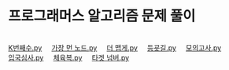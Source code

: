 # 프로그래머스 알고리즘 문제 풀이
<br>[K번째수.py](https://github.com/Changyoon-Lee/TIL/blob/master/%EC%95%8C%EA%B3%A0%EB%A6%AC%EC%A6%98%20%EA%B3%B5%EB%B6%80/programmers/K%EB%B2%88%EC%A7%B8%EC%88%98.py) &nbsp;&nbsp;&nbsp;&nbsp;[가장 먼 노드.py](https://github.com/Changyoon-Lee/TIL/blob/master/%EC%95%8C%EA%B3%A0%EB%A6%AC%EC%A6%98%20%EA%B3%B5%EB%B6%80/programmers/%EA%B0%80%EC%9E%A5%20%EB%A8%BC%20%EB%85%B8%EB%93%9C.py) &nbsp;&nbsp;&nbsp;&nbsp;[더 맵게.py](https://github.com/Changyoon-Lee/TIL/blob/master/%EC%95%8C%EA%B3%A0%EB%A6%AC%EC%A6%98%20%EA%B3%B5%EB%B6%80/programmers/%EB%8D%94%20%EB%A7%B5%EA%B2%8C.py) &nbsp;&nbsp;&nbsp;&nbsp;[등굣길.py](https://github.com/Changyoon-Lee/TIL/blob/master/%EC%95%8C%EA%B3%A0%EB%A6%AC%EC%A6%98%20%EA%B3%B5%EB%B6%80/programmers/%EB%93%B1%EA%B5%A3%EA%B8%B8.py) &nbsp;&nbsp;&nbsp;&nbsp;[모의고사.py](https://github.com/Changyoon-Lee/TIL/blob/master/%EC%95%8C%EA%B3%A0%EB%A6%AC%EC%A6%98%20%EA%B3%B5%EB%B6%80/programmers/%EB%AA%A8%EC%9D%98%EA%B3%A0%EC%82%AC.py) &nbsp;&nbsp;&nbsp;&nbsp;<br>[입국심사.py](https://github.com/Changyoon-Lee/TIL/blob/master/%EC%95%8C%EA%B3%A0%EB%A6%AC%EC%A6%98%20%EA%B3%B5%EB%B6%80/programmers/%EC%9E%85%EA%B5%AD%EC%8B%AC%EC%82%AC.py) &nbsp;&nbsp;&nbsp;&nbsp;[체육복.py](https://github.com/Changyoon-Lee/TIL/blob/master/%EC%95%8C%EA%B3%A0%EB%A6%AC%EC%A6%98%20%EA%B3%B5%EB%B6%80/programmers/%EC%B2%B4%EC%9C%A1%EB%B3%B5.py) &nbsp;&nbsp;&nbsp;&nbsp;[타겟 넘버.py](https://github.com/Changyoon-Lee/TIL/blob/master/%EC%95%8C%EA%B3%A0%EB%A6%AC%EC%A6%98%20%EA%B3%B5%EB%B6%80/programmers/%ED%83%80%EA%B2%9F%20%EB%84%98%EB%B2%84.py) &nbsp;&nbsp;&nbsp;&nbsp;